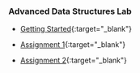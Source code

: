 ### Advanced Data Structures Lab

+ [Getting Started](https://raw.githubusercontent.com/tejasmorkar/SE/master/ads/ads00.cpp){:target="_blank"}

+ [Assignment 1](https://raw.githubusercontent.com/tejasmorkar/SE/master/ads/ads01.cpp){:target="_blank"}

+ [Assignment 2](https://raw.githubusercontent.com/tejasmorkar/SE/master/ads/ads02.cpp){:target="_blank"}
